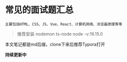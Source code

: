 # 常见的面试题汇总
`主要包括HTML、CSS、JS、Vue、React、计算机网络、浏览器原理等等`

> 推荐安装 nodemon ts-node node -v:16.15.0  

本文笔记都是md后缀，clone下来后推荐Typora打开

**持续更新中**
